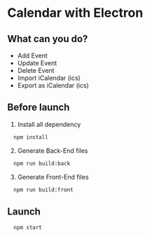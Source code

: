 # Calendar with Electron

## What can you do?
- Add Event
- Update Event
- Delete Event
- Import iCalendar (ics)
- Export as iCalendar (ics)

## Before launch

1. Install all dependency

```bash
  npm install
```

2. Generate Back-End files

```bash
  npm run build:back
```

3. Generate Front-End files

```bash
  npm run build:front
```

## Launch

```bash
  npm start
```